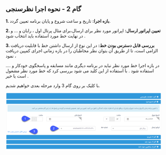 ﻿##  گام 2 - نحوه اجرا نظرسنجی



**1. بازه اجرا:** تاریخ و ساعت شروع و پایان برنامه تعیین  گردد.

**2. تعیین اپراتور ارسال:** اپراتور مورد نظر برای ارسال،برای مثال پرتال اول ، رایان و ...  و در نهایت خط مورد استفاده باید انتخاب شود .

**3. بررسی قابل دسترس بودن خط:**  در این نوع از ارسال داشتن خط با قابلیت دریافت الزامی است، تا از طریق آن بتوان نظر مخاطبان را در بازه زمانی اجرای کمپین دریافت نمود ،

 در بازه اجرا خط مورد نظر نباید در برنامه دیگری مانند مسابقه و پاسخگوی خودکار و .... استفاده شود .  با استفاده از این کلید می شود بررسی کرد که خط مورد نظر مشغول است یا خیر .

با کلیک بر روی گام 3 وارد مرحله بعدی خواهیم شدیم.

![](advertisingNAZARSANJI.png)




